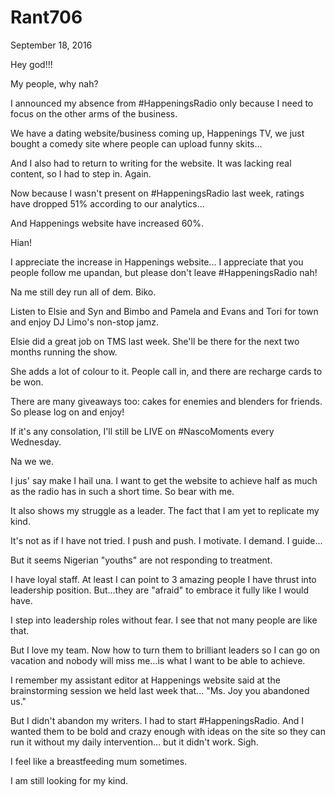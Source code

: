 # Rant706


September 18, 2016

Hey god!!!

My people, why nah?

I announced my absence from #HappeningsRadio only because I need to focus on the other arms of the business. 

We have a dating website/business coming up, Happenings TV, we just bought a comedy site where people can upload funny skits...

And I also had to return to writing for the website. It was lacking real content, so I had to step in. Again.

Now because I wasn't present on #HappeningsRadio last week, ratings have dropped 51% according to our analytics...

And Happenings website have increased 60%.

Hian!

I appreciate the increase in Happenings website... I appreciate that you people follow me upandan, but please don't leave #HappeningsRadio nah!

Na me still dey run all of dem. Biko.

Listen to Elsie and Syn and Bimbo and Pamela and Evans and Tori for town and enjoy DJ Limo's non-stop jamz.

Elsie did a great job on TMS last week. She'll be there for the next two months running the show. 

She adds a lot of colour to it. People call in, and there are recharge cards to be won.

There are many giveaways too: cakes for enemies and blenders for friends. So please log on and enjoy!

If it's any consolation, I'll still be LIVE on #NascoMoments every Wednesday. 

Na we we. 

I jus' say make I hail una. I want to get the website to achieve half as much as the radio has in such a short time. So bear with me.

It also shows my struggle as a leader. The fact that I am yet to replicate my kind.

It's not as if I have not tried. I push and push. I motivate. I demand. I guide...

But it seems Nigerian "youths" are not responding to treatment. 

I have loyal staff. At least I can point to 3 amazing people I have thrust into leadership position. But...they are "afraid" to embrace it fully like I would have.

I step into leadership roles without fear. I see that not many people are like that. 

But I love my team. Now how to turn them to brilliant leaders so I can go on vacation and nobody will miss me...is what I want to be able to achieve.

I remember my assistant editor at Happenings website said at the brainstorming session we held last week that... "Ms. Joy you abandoned us."

But I didn't abandon my writers. I had to start #HappeningsRadio. And I wanted them to be bold and crazy enough with ideas on the site so they can run it without my daily intervention... but it didn't work. Sigh.

I feel like a breastfeeding mum sometimes. 

I am still looking for my kind.